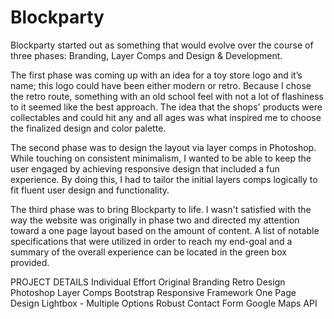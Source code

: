 # Blockparty



Blockparty started out as something that would evolve over the course of three phases: Branding, Layer Comps and Design & Development.

The first phase was coming up with an idea for a toy store logo and it’s name; this logo could have been either modern or retro. Because I chose the retro route, something with an old school feel with not a lot of flashiness to it seemed like the best approach. The idea that the shops' products were collectables and could hit any and all ages was what inspired me to choose the finalized design and color palette.

The second phase was to design the layout via layer comps in Photoshop. While touching on consistent minimalism, I wanted to be able to keep the user engaged by achieving responsive design that included a fun experience. By doing this, I had to tailor the initial layers comps logically to fit fluent user design and functionality.

The third phase was to bring Blockparty to life. I wasn't satisfied with the way the website was originally in phase two and directed my attention toward a one page layout based on the amount of content. A list of notable specifications that were utilized in order to reach my end-goal and a summary of the overall experience can be located in the green box provided.





PROJECT DETAILS
Individual Effort
Original Branding
Retro Design
Photoshop Layer Comps
Bootstrap Responsive Framework
One Page Design
Lightbox - Multiple Options
Robust Contact Form
Google Maps API
